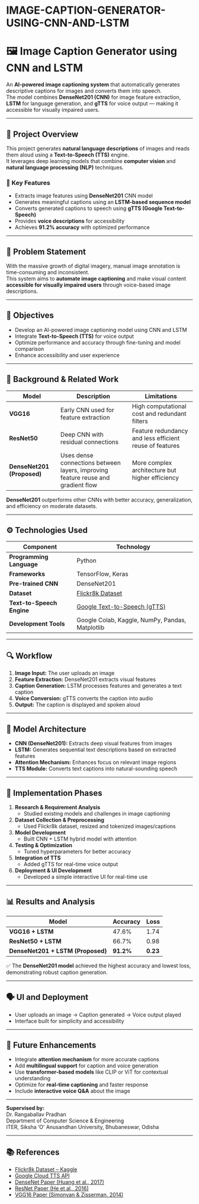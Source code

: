 # IMAGE-CAPTION-GENERATOR-USING-CNN-AND-LSTM
# 🖼️ Image Caption Generator using CNN and LSTM

An **AI-powered image captioning system** that automatically generates descriptive captions for images and converts them into speech.  
The model combines **DenseNet201 (CNN)** for image feature extraction, **LSTM** for language generation, and **gTTS** for voice output — making it accessible for visually impaired users.

---

## 📘 Project Overview

This project generates **natural language descriptions** of images and reads them aloud using a **Text-to-Speech (TTS)** engine.  
It leverages deep learning models that combine **computer vision** and **natural language processing (NLP)** techniques.

### 🔑 Key Features
- Extracts image features using **DenseNet201** CNN model  
- Generates meaningful captions using an **LSTM-based sequence model**  
- Converts generated captions to speech using **gTTS (Google Text-to-Speech)**  
- Provides **voice descriptions** for accessibility  
- Achieves **91.2% accuracy** with optimized performance

---

## 🧩 Problem Statement

With the massive growth of digital imagery, manual image annotation is time-consuming and inconsistent.  
This system aims to **automate image captioning** and make visual content **accessible for visually impaired users** through voice-based image descriptions.

---

## 🎯 Objectives

- Develop an AI-powered image captioning model using CNN and LSTM  
- Integrate **Text-to-Speech (TTS)** for voice output  
- Optimize performance and accuracy through fine-tuning and model comparison  
- Enhance accessibility and user experience  

---

## 🧠 Background & Related Work

| Model | Description | Limitations |
|--------|--------------|-------------|
| **VGG16** | Early CNN used for feature extraction | High computational cost and redundant filters |
| **ResNet50** | Deep CNN with residual connections | Feature redundancy and less efficient reuse of features |
| **DenseNet201 (Proposed)** | Uses dense connections between layers, improving feature reuse and gradient flow | More complex architecture but higher efficiency |

**DenseNet201** outperforms other CNNs with better accuracy, generalization, and efficiency on moderate datasets.

---

## ⚙️ Technologies Used

| Component | Technology |
|------------|-------------|
| **Programming Language** | Python |
| **Frameworks** | TensorFlow, Keras |
| **Pre-trained CNN** | DenseNet201 |
| **Dataset** | [Flickr8k Dataset](https://www.kaggle.com/datasets/adityajn105/flickr8k) |
| **Text-to-Speech Engine** | [Google Text-to-Speech (gTTS)](https://cloud.google.com/text-to-speech) |
| **Development Tools** | Google Colab, Kaggle, NumPy, Pandas, Matplotlib |

---

## 🔍 Workflow

1. **Image Input:** The user uploads an image  
2. **Feature Extraction:** DenseNet201 extracts visual features  
3. **Caption Generation:** LSTM processes features and generates a text caption  
4. **Voice Conversion:** gTTS converts the caption into audio  
5. **Output:** The caption is displayed and spoken aloud  

---

## 🧮 Model Architecture

- **CNN (DenseNet201):** Extracts deep visual features from images  
- **LSTM:** Generates sequential text descriptions based on extracted features  
- **Attention Mechanism:** Enhances focus on relevant image regions  
- **TTS Module:** Converts text captions into natural-sounding speech  

---

## 🚀 Implementation Phases

1. **Research & Requirement Analysis**  
   - Studied existing models and challenges in image captioning  
2. **Dataset Collection & Preprocessing**  
   - Used Flickr8k dataset, resized and tokenized images/captions  
3. **Model Development**  
   - Built CNN + LSTM hybrid model with attention  
4. **Testing & Optimization**  
   - Tuned hyperparameters for better accuracy  
5. **Integration of TTS**  
   - Added gTTS for real-time voice output  
6. **Deployment & UI Development**  
   - Developed a simple interactive UI for real-time use  

---

## 📊 Results and Analysis

| Model | Accuracy | Loss |
|--------|-----------|------|
| **VGG16 + LSTM** | 47.6% | 1.74 |
| **ResNet50 + LSTM** | 66.7% | 0.98 |
| **DenseNet201 + LSTM (Proposed)** | **91.2%** | **0.23** |

✅ The **DenseNet201 model** achieved the highest accuracy and lowest loss, demonstrating robust caption generation.

---

## 🗣️ UI and Deployment

- User uploads an image → Caption generated → Voice output played  
- Interface built for simplicity and accessibility  

---

## 🧭 Future Enhancements

- Integrate **attention mechanism** for more accurate captions  
- Add **multilingual support** for caption and voice generation  
- Use **transformer-based models** like CLIP or ViT for contextual understanding  
- Optimize for **real-time captioning** and faster response  
- Include **interactive voice Q&A** about the image  

---

**Supervised by:**  
Dr. Rangaballav Pradhan  
Department of Computer Science & Engineering  
ITER, Siksha ‘O’ Anusandhan University, Bhubaneswar, Odisha  

---

## 📚 References

- [Flickr8k Dataset – Kaggle](https://www.kaggle.com/datasets/adityajn105/flickr8k)  
- [Google Cloud TTS API](https://cloud.google.com/text-to-speech)  
- [DenseNet Paper (Huang et al., 2017)](https://arxiv.org/abs/1608.06993)  
- [ResNet Paper (He et al., 2016)](https://arxiv.org/abs/1512.03385)  
- [VGG16 Paper (Simonyan & Zisserman, 2014)](https://arxiv.org/abs/1409.1556)

